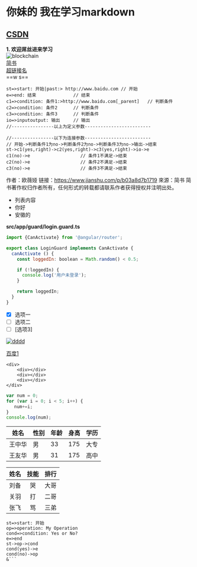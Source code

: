 # 你妹的  我在学习markdown
## [CSDN](http://www.baidu.com)
**1. 欢迎屌丝进来学习**  
![blockchain](https://ss0.bdstatic.com/70cFvHSh_Q1YnxGkpoWK1HF6hhy/it/u=702257389,1274025419&fm=27&gp=0.jpg "区块链")  
[简书](http://jianshu.com)  
<a href="http://jianshu.com" target="_blank">超链接名</a>   
==w s==
```flow
st=>start: 开始|past:> http://www.baidu.com // 开始
e=>end: 结束              // 结束
c1=>condition: 条件1:>http://www.baidu.com[_parent]   // 判断条件
c2=>condition: 条件2      // 判断条件
c3=>condition: 条件3      // 判断条件
io=>inputoutput: 输出     // 输出
//----------------以上为定义参数-------------------------

//----------------以下为连接参数-------------------------
// 开始->判断条件1为no->判断条件2为no->判断条件3为no->输出->结束
st->c1(yes,right)->c2(yes,right)->c3(yes,right)->io->e
c1(no)->e                   // 条件1不满足->结束
c2(no)->e                   // 条件2不满足->结束
c3(no)->e                   // 条件3不满足->结束
```

作者：欧薇娅
链接：https://www.jianshu.com/p/b03a8d7b1719
來源：简书
简书著作权归作者所有，任何形式的转载都请联系作者获得授权并注明出处。

* 列表内容  
 * 你好  
 * 安徽的
 
 **src/app/guard/login.guard.ts**
```javascript
import {CanActivate} from '@angular/router';

export class LoginGuard implements CanActivate {
  canActivate () {
    const loggedIn: boolean = Math.random() < 0.5;

    if (!loggedIn) {
      console.log('用户未登录');
    }

    return loggedIn;
  }
}
```
 
- [x] 选项一
- [ ] 选项二  
- [ ]  [选项3]
 
 [![dddd](https://ss0.bdstatic.com/70cFvHSh_Q1YnxGkpoWK1HF6hhy/it/u=702257389,1274025419&fm=27&gp=0.jpg "区块链")](http://v.youku.com/v_show/id_XMjgzNzM0NTYxNg==.html?spm=a2htv.20009910.contentHolderUnit2.A&from=y1.3-tv-grid-1007-9910.86804.1-2#paction)
 
 [百度1](http://www.baidu.com/)
```
<div>   
    <div></div>
    <div></div>
    <div></div>
</div>
```
 
 ```javascript  
var num = 0;  
for (var i = 0; i < 5; i++) {  
    num+=i;  
}  
console.log(num);  
```
 
姓名|性别|年龄|身高|学历
-|-|-|-|-
王中华|男|33|175|大专
王友华|男|31|175|高中

姓名|技能|排行
--|:-------:|--:
刘备|哭|大哥
关羽|打|二哥
张飞|骂|三弟  

```flow
st=>start: 开始
op=>operation: My Operation
cond=>condition: Yes or No?
e=>end
st->op->cond
cond(yes)->e
cond(no)->op
&```

